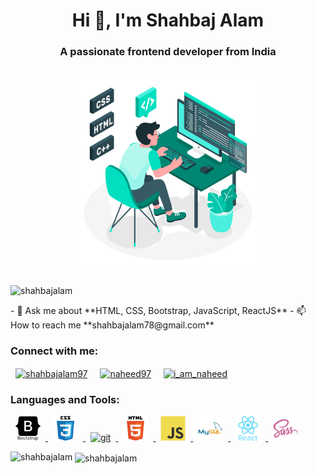 <h1 align="center" class="heading">Hi 👋, I'm Shahbaj Alam</h1>
<h3 align="center">A passionate frontend developer from India</h3>
<img
  style="width: 300px; display: block; margin: 2rem auto"
  src="logo.png"
  alt="logo"
/>
        <p align="left">
            <img
                src="https://komarev.com/ghpvc/?username=shahbajalam&label=Profile%20views&color=0e75b6&style=flat"
                alt="shahbajalam"
            />
        </p>
        - 💬 Ask me about **HTML, CSS, Bootstrap, JavaScript, ReactJS** - 📫 How
        to reach me **shahbajalam78@gmail.com**
        <h3 align="left">Connect with me:</h3>
        <p align="left">
            <a href="https://linkedin.com/in/shahbajalam97" target="blank"
                ><img
                    align="center"
                    style="margin: 0 0.5rem"
                    src="https://raw.githubusercontent.com/rahuldkjain/github-profile-readme-generator/master/src/images/icons/Social/linked-in-alt.svg"
                    alt="shahbajalam97"
                    height="30"
                    width="40"
            /></a>
            <a href="https://fb.com/naheed97" target="blank"
                ><img
                    align="center"
                    style="margin: 0 0.5rem"
                    src="https://raw.githubusercontent.com/rahuldkjain/github-profile-readme-generator/master/src/images/icons/Social/facebook.svg"
                    alt="naheed97"
                    height="30"
                    width="40"
            /></a>
            <a href="https://instagram.com/i_am_naheed" target="blank"
                ><img
                    align="center"
                    style="margin: 0 0.5rem"
                    src="https://raw.githubusercontent.com/rahuldkjain/github-profile-readme-generator/master/src/images/icons/Social/instagram.svg"
                    alt="i_am_naheed"
                    height="30"
                    width="40"
            /></a>
        </p>
        <h3 align="left">Languages and Tools:</h3>
        <p align="left">
            <a href="https://getbootstrap.com" target="_blank" rel="noreferrer">
                <img
                    style="margin: 0 0.5rem"
                    src="https://raw.githubusercontent.com/devicons/devicon/master/icons/bootstrap/bootstrap-plain-wordmark.svg"
                    alt="bootstrap"
                    width="40"
                    height="40"
                />
            </a>
            <a
                href="https://www.w3schools.com/css/"
                target="_blank"
                rel="noreferrer"
            >
                <img
                    src="https://raw.githubusercontent.com/devicons/devicon/master/icons/css3/css3-original-wordmark.svg"
                    style="margin: 0 0.5rem"
                    alt="css3"
                    width="40"
                    height="40"
                />
            </a>
            <a href="https://git-scm.com/" target="_blank" rel="noreferrer">
                <img
                    src="https://www.vectorlogo.zone/logos/git-scm/git-scm-icon.svg"
                    style="margin: 0 0.5rem"
                    alt="git"
                    width="40"
                    height="40"
                />
            </a>
            <a href="https://www.w3.org/html/" target="_blank" rel="noreferrer">
                <img
                    src="https://raw.githubusercontent.com/devicons/devicon/master/icons/html5/html5-original-wordmark.svg"
                    style="margin: 0 0.5rem"
                    alt="html5"
                    width="40"
                    height="40"
                />
            </a>
            <a
                href="https://developer.mozilla.org/en-US/docs/Web/JavaScript"
                target="_blank"
                rel="noreferrer"
            >
                <img
                    src="https://raw.githubusercontent.com/devicons/devicon/master/icons/javascript/javascript-original.svg"
                    style="margin: 0 0.5rem"
                    alt="javascript"
                    width="40"
                    height="40"
                />
            </a>
            <a href="https://www.mysql.com/" target="_blank" rel="noreferrer">
                <img
                    src="https://raw.githubusercontent.com/devicons/devicon/master/icons/mysql/mysql-original-wordmark.svg"
                    style="margin: 0 0.5rem"
                    alt="mysql"
                    width="40"
                    height="40"
                />
            </a>
            <a href="https://reactjs.org/" target="_blank" rel="noreferrer">
                <img
                    src="https://raw.githubusercontent.com/devicons/devicon/master/icons/react/react-original-wordmark.svg"
                    style="margin: 0 0.5rem"
                    alt="react"
                    width="40"
                    height="40"
                />
            </a>
            <a href="https://sass-lang.com" target="_blank" rel="noreferrer">
                <img
                    src="https://raw.githubusercontent.com/devicons/devicon/master/icons/sass/sass-original.svg"
                    style="margin: 0 0.5rem"
                    alt="sass"
                    width="40"
                    height="40"
                />
            </a>
        </p>
        <p>
            <img
                align="left"
                src="https://github-readme-stats.vercel.app/api/top-langs?username=shahbajalam&show_icons=true&locale=en&layout=compact"
                alt="shahbajalam"
            />
        </p>
        <p>
            &nbsp;<img
                align="center"
                src="https://github-readme-stats.vercel.app/api?username=shahbajalam&show_icons=true&locale=en"
                alt="shahbajalam"
            />
        </p>

